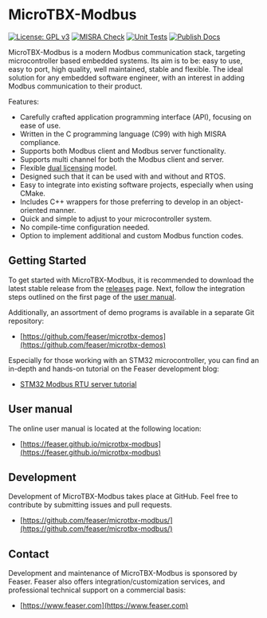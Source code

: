 # MicroTBX-Modbus
[![License: GPL v3](https://img.shields.io/badge/License-GPLv3-blue.svg)](https://www.gnu.org/licenses/gpl-3.0) [![MISRA Check](https://github.com/feaser/microtbx-modbus/actions/workflows/misra_check.yml/badge.svg)](https://github.com/feaser/microtbx-modbus/actions/workflows/misra_check.yml) [![Unit Tests](https://github.com/feaser/microtbx-modbus/actions/workflows/unit_tests.yml/badge.svg)](https://github.com/feaser/microtbx-modbus/actions/workflows/unit_tests.yml) [![Publish Docs](https://github.com/feaser/microtbx-modbus/actions/workflows/publish_docs.yml/badge.svg)](https://github.com/feaser/microtbx-modbus/actions/workflows/publish_docs.yml)

MicroTBX-Modbus is a modern Modbus communication stack, targeting microcontroller based embedded systems. Its aim is to be: easy to use, easy to port, high quality, well maintained, stable and flexible. The ideal solution for any embedded software engineer, with an interest in adding Modbus communication to their product.

Features:

* Carefully crafted application programming interface (API), focusing on ease of use.
* Written in the C programming language (C99) with high MISRA compliance.
* Supports both Modbus client and Modbus server functionality.
* Supports multi channel for both the Modbus client and server.
* Flexible [dual licensing](https://feaser.github.io/microtbx-modbus/licensing/) model.
* Designed such that it can be used with and without and RTOS.
* Easy to integrate into existing software projects, especially when using CMake.
* Includes C++ wrappers for those preferring to develop in an object-oriented manner.
* Quick and simple to adjust to your microcontroller system.
* No compile-time configuration needed.
* Option to implement additional and custom Modbus function codes.

## Getting Started

To get started with MicroTBX-Modbus, it is recommended to download the latest stable release from the [releases](https://github.com/feaser/microtbx-modbus/releases/) page. Next, follow the integration steps outlined on the first page of the [user manual](https://feaser.github.io/microtbx-modbus).

Additionally, an assortment of demo programs is available in a separate Git repository: 

* [https://github.com/feaser/microtbx-demos](https://github.com/feaser/microtbx-demos)

Especially for those working with an STM32 microcontroller, you can find an in-depth and hands-on tutorial on the Feaser development blog:

* [STM32 Modbus RTU server tutorial](https://www.feaser.com/en/blog/2023/04/stm32-modbus-rtu-server-tutorial/)

## User manual

The online user manual is located at the following location:

* [https://feaser.github.io/microtbx-modbus](https://feaser.github.io/microtbx-modbus)

## Development

Development of MicroTBX-Modbus takes place at GitHub. Feel free to contribute by submitting issues and pull requests.

* [https://github.com/feaser/microtbx-modbus/](https://github.com/feaser/microtbx-modbus/)

## Contact

Development and maintenance of MicroTBX-Modbus is sponsored by Feaser. Feaser also offers integration/customization services, and professional technical support on a commercial basis:

* [https://www.feaser.com](https://www.feaser.com)



